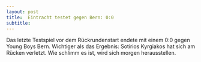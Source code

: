 ```yaml
---
layout: post
title:  Eintracht testet gegen Bern: 0:0
subtitle:  
---
```


Das letzte Testspiel vor dem Rückrundenstart endete mit einem 0:0 gegen Young Boys Bern. Wichtiger als das Ergebnis: Sotirios Kyrgiakos hat sich am Rücken verletzt. Wie schlimm es ist, wird sich morgen herausstellen.


